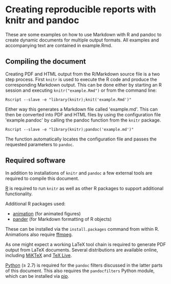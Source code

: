 # Creating reproducible reports with knitr and pandoc

These are some examples on how to use Markdown with R and pandoc to create
dynamic documents for multiple output formats. All examples and accompanying text
are contained in example.Rmd.

## Compiling the document
Creating PDF and HTML output from the R/Markdown source file is a two step process.
First `knitr` is used to execute the R code and produce the corresponding Markdown
output. This can be done either by starting an R session and executing 
`knitr("example.Rmd")` or from the command line:

```
Rscript --slave -e "library(knitr);knit('example.Rmd')" 
```
Either way this generates a Markdown file called 'example.md'. This can then be
converted into PDF and HTML files by using the configuration file 'example.pandoc'
by calling the pandoc function from the `knitr` package.

```
Rscript --slave -e "library(knitr);pandoc('example.md')"
```
The function automatically locates the configuration file and passes the requested
parameters to `pandoc`.

## Required software
In addition to installations of `knitr` and `pandoc` a few external tools 
are required to compile this document. 

[R](http://r-project.org/) is required to run `knitr` as well as other R packages
to support additional functionality.

Additional R packages used:

* [animation](http://cran.r-project.org/web/packages/animation/index.html)
  (for animated figures)
* [pander](http://cran.r-project.org/web/packages/pander/index.html) (for Markdown
  formatting of R objects)

These can be installed via the `install.packages` command from within R.
Animations also require [ffmpeg](https://www.ffmpeg.org/).

As one might expect a working LaTeX tool chain is required to generate
PDF output from LaTeX documents. Several distributions are available
online, including [MiKTeX](http://miktex.org/) and [TeX Live](https://www.tug.org/texlive/). 

[Python](https://www.python.org/) ($\geq$ 2.7) is required for the `pandoc`
filters discussed in the latter parts of this document. This also requires
the `pandocfilters` Python module, which can be installed via 
[pip](https://pypi.python.org/pypi/pip).